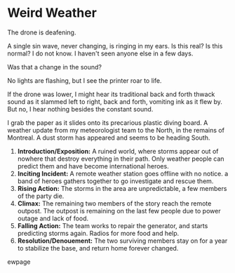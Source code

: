 # Weird Weather

The drone is deafening.

A single sin wave, never changing, is ringing in my ears. Is this real? Is this normal? I do not know. I haven't seen anyone else in a few days.

Was that a change in the sound? 

No lights are flashing, but I see the printer roar to life. 

If the drone was lower, I might hear its traditional back and forth thwack sound as it slammed left to right, back and forth, vomiting ink as it flew by. But no, I hear nothing besides the constant sound.

I grab the paper as it slides onto its precarious plastic diving board. A weather update from my meteorologist team to the North, in the remains of Montreal. A dust storm has appeared and seems to be heading South. 





1. **Introduction/Exposition:** A ruined world, where storms appear out of nowhere that destroy everything in their path. Only weather people can predict them and have become international heroes.
2. **Inciting Incident:** A remote weather station goes offline with no notice. a band of heroes gathers together to go investigate and rescue them.
3. **Rising Action:** The storms in the area are unpredictable, a few members of the party die.
4. **Climax:** The remaining two members of the story reach the remote outpost. The outpost is remaining on the last few people due to power outage and lack of food.
5. **Falling Action:** The team works to repair the generator, and starts predicting storms again. Radios for more food and help.
6. **Resolution/Denouement:** The two surviving members stay on for a year to stabilize the base, and return home forever changed.


ewpage

